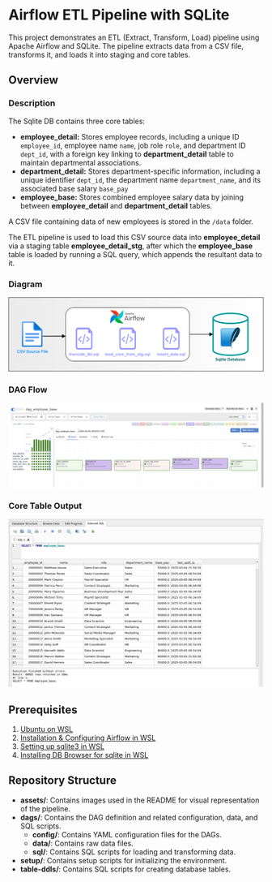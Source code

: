 # Airflow ETL Pipeline with SQLite

This project demonstrates an ETL (Extract, Transform, Load) pipeline using Apache Airflow and SQLite. 
The pipeline extracts data from a CSV file, transforms it, and loads it into staging and core tables.

## Overview
### Description
The Sqlite DB contains three core tables:
- **employee_detail:** Stores employee records, including a unique ID `employee_id`, employee name `name`, job role `role`, and department ID `dept_id`, with a foreign key linking to **department_detail** table to maintain departmental associations.
- **department_detail:** Stores department-specific information, including a unique identifier `dept_id`, the department name `department_name`, and its associated base salary `base_pay`
- **employee_base:** Stores combined employee salary data by joining between **employee_detail** and **department_detail** tables.

A CSV file containing data of new employees is stored in the `/data` folder.

The ETL pipeline is used to load this CSV source data into **employee_detail** via a staging table **employee_detail_stg**, after which the **employee_base** table is loaded by running a SQL query, which appends the resultant data to it.

### Diagram
![Overview diagram](assets/airflow_sqlite_diagram.png)

### DAG Flow
![DAG Run Output](assets/dag_run.png)

### Core Table Output
![Final table Output](assets/final_table_output.png)

## Prerequisites
1. [Ubuntu on WSL](https://ubuntu.com/desktop/wsl)
2. [Installation & Configuring Airflow in WSL](https://vivekjadhavr.medium.com/how-to-easily-install-apache-airflow-on-windows-6f041c9c80d2)
3. [Setting up sqlite3 in WSL](https://www.digitalocean.com/community/tutorials/how-to-install-and-use-sqlite-on-ubuntu-20-04)
4. [Installing DB Browser for sqlite in WSL](https://github.com/sqlitebrowser/sqlitebrowser)

## Repository Structure
- **assets/**: Contains images used in the README for visual representation of the pipeline.
- **dags/**: Contains the DAG definition and related configuration, data, and SQL scripts.
  - **config/**: Contains YAML configuration files for the DAGs.
  - **data/**: Contains raw data files.
  - **sql/**: Contains SQL scripts for loading and transforming data.
- **setup/**: Contains setup scripts for initializing the environment.
- **table-ddls/**: Contains SQL scripts for creating database tables.
